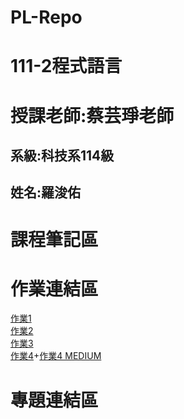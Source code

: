 # PL-Repo
# 111-2程式語言
# 授課老師:蔡芸琤老師
## 系級:科技系114級
## 姓名:羅浚佑
# 課程筆記區
# 作業連結區
[作業1](https://github.com/jiunnyo/PL-Repo/blob/main/HW1.ipynb)\
[作業2](https://github.com/jiunnyo/PL-Repo/blob/main/task%202.ipynb)\
[作業3](https://github.com/jiunnyo/PL-Repo/blob/main/HW3.ipynb)\
[作業4](https://github.com/jiunnyo/PL-Repo/blob/main/.ipynb_checkpoints/HW4-checkpoint.ipynb)+[作業4 MEDIUM](https://medium.com/@m5213xiaoyo/%E5%8F%B0%E5%8C%97%E4%B8%8A%E5%B8%82%E5%85%AC%E5%8F%B8%E6%96%87%E5%AD%97%E6%8E%A2%E5%8B%98-d0f293a653a5)
# 專題連結區
